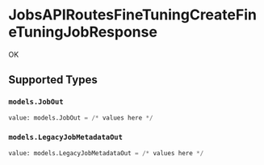 # JobsAPIRoutesFineTuningCreateFineTuningJobResponse

OK


## Supported Types

### `models.JobOut`

```python
value: models.JobOut = /* values here */
```

### `models.LegacyJobMetadataOut`

```python
value: models.LegacyJobMetadataOut = /* values here */
```

